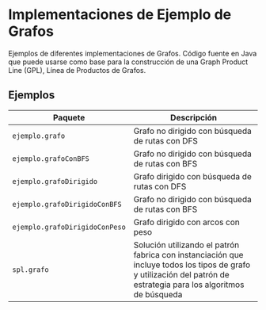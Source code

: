 # Implementaciones de Ejemplo de Grafos

Ejemplos de diferentes implementaciones de Grafos. 
Código fuente en Java que puede usarse como base para la construcción de una Graph Product Line (GPL), Línea de Productos de Grafos.

## Ejemplos

| Paquete                        | Descripción                                      |
| ------------------------------ | ------------------------------------------------ |
| `ejemplo.grafo`                | Grafo no dirigido con búsqueda de rutas con DFS  |
| `ejemplo.grafoConBFS`          | Grafo no dirigido con búsqueda de rutas con BFS  |
| `ejemplo.grafoDirigido`        | Grafo dirigido con búsqueda de rutas con DFS     |
| `ejemplo.grafoDirigidoConBFS`  | Grafo no dirigido con búsqueda de rutas con BFS  |
| `ejemplo.grafoDirigidoConPeso` | Grafo dirigido con arcos con peso                |
| `spl.grafo` | Solución utilizando el patrón fabrica con instanciación que incluye todos los tipos de grafo y utilización del patrón de estrategia para los algoritmos de búsqueda|

